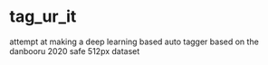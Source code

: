 # tag_ur_it
attempt at making a deep learning based auto tagger based on the danbooru 2020 safe 512px dataset
